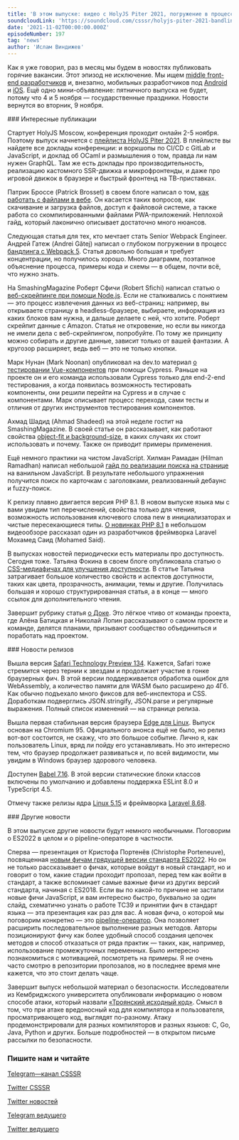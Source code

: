 ```yaml
---
title: 'В этом выпуске: видео с HolyJS Piter 2021, погружение в процесс бандлинга c Webpack 5, чего ждать от PHP 8.1, Babel 7.16 и снова о ES2022.'
soundcloudLink: 'https://soundcloud.com/csssr/holyjs-piter-2021-bandling-c-webpack-5-in-deep-chego-zhdat-ot-php-81-babel-716-snova-o-es2022'
date: '2021-11-02T00:00:00.000Z'
episodeNumber: 197
tag: 'news'
author: 'Ислам Виндижев'
---
```


Как я уже говорил, раз в месяц мы будем в новостях публиковать горячие вакансии. Этот эпизод не исключение. Мы ищем [middle front-end разработчиков](https://csssr.com/ru-ru/jobs/middle-js-developer) и, внезапно, мобильных разработчиков под [Android](https://csssr.com/ru-ru/jobs/android-developer) и [iOS](https://csssr.com/ru-ru/jobs/ios-developer).
Ещё одно мини-объявление: пятничного выпуска не будет, потому что 4 и 5 ноября — государственные праздники. Новости вернутся во вторник, 9 ноября.

<ParagraphWithImage imageName="manWithLaptop">
  ### Интересные публикации

Стартует HolyJS Moscow, конференция проходит онлайн 2-5 ноября. Поэтому выпуск начнется с [плейлиста HolyJS Piter 2021](https://www.youtube.com/playlist?list=PL8sJahqnzh8JyUetDcVI5iHzGP8pfKjcl). В плейлисте вы найдете все доклады конференции: и воркшопы по CI/CD с GitLab и JavaScript, и доклад об OCaml и размышления о том, правда ли нам нужен GraphQL. Там же есть доклады про производительность, реализацию кастомного SSR-движка и микрофронтенды, и даже про игровой движок в браузере и быстрый фронтенд на ТВ-приставках.
</ParagraphWithImage>

Патрик Броссе (Patrick Brosset) в своем блоге написал о том, [как работать с файлами в вебе](https://patrickbrosset.com/articles/2021-10-22-handling-files-on-the-web/). Он касается таких вопросов, как скачивание и загрузка файлов, доступ к файловой системе, а также работа со скомпилированными файлами PWA-приложений. Неплохой гайд, который лаконично описывает достаточно много нюансов.

Следующая статья для тех, кто мечтает стать Senior Webpack Engineer. Андрей Гатеж (Andrei Gătej) написал о глубоком погружении в процесс [бандлинга с Webpack 5](https://indepth.dev/posts/1482/an-in-depth-perspective-on-webpacks-bundling-process). Статья довольно большая и требует концентрации, но получилось хорошо. Много диаграмм, поэтапное объяснение процесса, примеры кода и схемы — в общем, почти всё, что нужно знать.

На SmashingMagazine Роберт Сфичи (Robert Sfichi) написал статью о [веб-скрейпинге при помощи Node.js](https://www.smashingmagazine.com/2021/10/building-amazon-product-scraper-nodejs/). Если не сталкивались с понятием — это процесс извлечения данных из веб-страниц: например, вы открываете страницу в headless-браузере, выбираете, информация из каких блоков вам нужна, и дальше делаете с ней, что хотите. Роберт скрейпит данные с Amazon. Статья не откровение, но если вы никогда не имели дела с веб-скрейпингом, попробуйте. По тому же принципу можно собирать и другие данные, зависит только от вашей фантазии. А кругозор расширяет, ведь веб — это не только кнопки.

Марк Нунан (Mark Noonan) опубликовал на dev.to материал [о тестировании Vue-компонентов](https://css-tricks.com/testing-vue-components-with-cypress/) при помощи Cypress. Раньше на проекте он и его команда использовали Cypress только для end-2-end тестирования, а когда появилась возможность тестировать компоненты, они решили перейти на Cypress и в случае с компонентами. Марк описывает процесс перехода, сами тесты и отличия от других инструментов тестирования компонентов.

Ахмад Шадид (Ahmad Shadeed) на этой неделе гостит на SmashingMagazine. В своей статье он рассказывает, как работают свойства [object-fit и background-size](https://www.smashingmagazine.com/2021/10/object-fit-background-size-css/), в каких случаях их стоит использовать и почему. Также он приводит примеры применения.

Ещё немного практики на чистом JavaScript. Хилман Рамадан (Hilman Ramadhan) написал небольшой [гайд по реализации поиска на странице](https://css-tricks.com/in-page-filtered-search-with-vanilla-javascript/) на ванильном JavaScript. В результате небольшого упражнения получится поиск по карточкам с заголовками, реализованный дебаунс и fuzzy-поиск.

К релизу плавно двигается версия PHP 8.1. В новом выпуске языка мы с вами увидим тип перечислений, свойства только для чтения, возможность использования ключевого слова new в инициализаторах и чистые пересекающиеся типы. [О новинках PHP 8.1](https://laravel-news.com/getting-ready-for-php-8-1) в небольшом видеообзоре рассказал один из разработчиков фреймворка Laravel Мохамед Саид (Mohamed Said).

В выпусках новостей периодически есть материалы про доступность. Сегодня тоже. Татьяна Фокина в своем блоге опубликовала статью о [CSS-медиафичах для улучшения доступности](https://tatiana-fokina-blog.ru/posts/css-media-features-for-a11y/). В статье Татьяна затрагивает большое количество свойств и аспектов доступности, таких как цвета, прозрачность, анимации, темы и другие. Получилась большая и хорошо структурированная статья, а в конце — много ссылок для дополнительного чтения.

Завершит рубрику статья [о Доке](https://habr.com/ru/company/yandex_praktikum/blog/585380/). Это лёгкое чтиво от команды проекта, где Алёна Батицкая и Николай Лопин рассказывают о самом проекте и команде, делятся планами, призывают сообщество объединиться и поработать над проектом.

<ParagraphWithImage imageName="laptopNews" >
  ### Новости релизов

Вышла версия [Safari Technology Preview 134](https://webkit.org/blog/12033/release-notes-for-safari-technology-preview-134/). Кажется, Safari тоже стремится через тернии к звездам и продолжает участие в гонке браузерных фич. В этой версии поддерживается обработка ошибок для WebAssembly, а количество памяти для WASM было расширено до 4Гб. Как обычно подъехало много фиксов для веб-инспектора и CSS. Доработкам подверглись JSON.stringify, JSON.parse и регулярные выражения. Полный список изменений — на странице релиза.
</ParagraphWithImage>

Вышла первая стабильная версия браузера [Edge для Linux](https://nakedsecurity.sophos.com/2021/10/29/microsoft-edge-finally-arrives-on-linux-official-build-lands-in-repos/). Выпуск основан на Chromium 95. Официального анонса ещё не было, но релиз вот-вот состоится, не скажу, что это большое событие. Лично я, как пользователь Linux, вряд ли пойду его устанавливать. Но это интересно тем, что браузер продолжает развиваться и, по всей видимости, мы увидим в Windows браузер здорового человека.

Доступен [Babel 7.16](https://babeljs.io/blog/2021/10/29/7.16.0.html). В этой версии статические блоки классов включены по умолчанию и добавлены поддержка ESLint 8.0 и TypeScript 4.5.

Отмечу также релизы ядра [Linux 5.15](https://lkml.org/lkml/2021/10/31/203) и фреймворка [Laravel 8.68](https://laravel-news.com/laravel-8-68-0).

<ParagraphWithImage imageName="laptopNews" >
  ### Другие новости

В этом выпуске другие новости будут немного необычными. Поговорим о ES2022 в целом и о pipeline-операторе в частности.
</ParagraphWithImage>

Сперва — презентация от Кристофа Портенёв (Christophe Porteneuve), посвященная [новым фичам грядущей версии стандарта ES2022](https://deliciousinsights.github.io/confoo-es2022/). Но он не только рассказывает о фичах, которые войдут в новый стандарт, но и говорит о том, какие стадии проходит пропозал, перед тем как войти в стандарт, а также вспоминает самые важные фичи из других версий стандарта, начиная с ES2018. Если вы по какой-то причине не застали новые фичи JavaScript, и вам интересно быстро, буквально за один слайд, схематично узнать о работе TC39 и принятии фич в стандарт языка — эта презентация как раз для вас.
А новая фича, о которой мы поговорим конкретно — это [pipeline-оператор](https://github.com/tc39/proposal-pipeline-operator). Она позволяет расширить последовательное выполнение разных методов. Авторы позиционируют фичу как более удобный способ создания цепочек методов и способ отказаться от ряда практик — таких, как, например, использование промежуточных переменных. Было интересно познакомиться с мотивацией, посмотреть на примеры. Я не очень часто смотрю в репозитории пропозалов, но в последнее время мне кажется, что это стоит делать чаще.

Завершит выпуск небольшой материал о безопасности. Исследователи из Кембриджского университета опубликовали информацию о новом способе атаки, который назвали [«Троянский исходный код»](https://www.openwall.com/lists/oss-security/2021/11/01/6). Смысл в том, что при атаке вредоносный код для компилятора и пользователя, просматривающего код, выглядят по-разному. Атаку продемонстрировали для разных компиляторов и разных языков: C, Go, Java, Python и других. Больше подробностей — в открытом письме рассылки по безопасности.

  ### Пишите нам и читайте
  [Telegram—канал CSSSR](https://t.me/csssr)

  [Twitter CSSSR](https://twitter.com/csssr_dev)

  [Twitter новостей](https://twitter.com/csssr_news)

  [Telegram ведущего](https://t.me/Vindizh)

  [Twitter ведущего](https://twitter.com/Vindizh)
